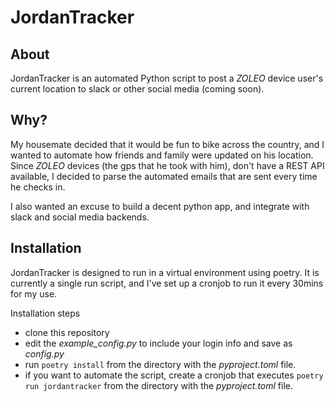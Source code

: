 
# JordanTracker

## About

JordanTracker is an automated Python script to post a _ZOLEO_ device user's current location to slack or other social media (coming soon).

## Why?

My housemate decided that it would be fun to bike across the country, and I wanted to automate how friends and family were updated on his location.
Since _ZOLEO_ devices (the gps that he took with him), don't have a REST API available, I decided to parse the automated emails that are sent every time he checks in.

I also wanted an excuse to build a decent python app, and integrate with slack and social media backends.

## Installation

JordanTracker is designed to run in a virtual environment using poetry. It is currently a single run script, and I've set up a cronjob to run it every 30mins for my use. 

Installation steps

- clone this repository 
- edit the *example_config.py* to include your login info and save as *config.py*
- run `poetry install` from the directory with the *pyproject.toml* file.
- if you want to automate the script, create a cronjob that executes `poetry run jordantracker` from the directory with the *pyproject.toml* file.

